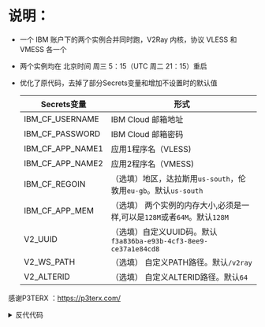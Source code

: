 # 说明：
* 一个 IBM 账户下的两个实例合并同时跑，V2Ray 内核，协议 VLESS 和 VMESS 各一个
* 两个实例均在 北京时间 周三 5：15（UTC 周二 21：15）重启
* 优化了原代码，去掉了部分Secrets变量和增加不设置时的默认值

  | Secrets变量 | 形式 |
  | --------------------- | ----------- |
  | IBM_CF_USERNAME      | IBM Cloud 邮箱地址 |
  | IBM_CF_PASSWORD | IBM Cloud 邮箱密码 |
  | IBM_CF_APP_NAME1 | 应用1程序名（VLESS)|
  | IBM_CF_APP_NAME2 | 应用2程序名（VMESS)|
  | IBM_CF_REGOIN | （选填）地区，达拉斯用`us-south`，伦敦用`eu-gb`。默认`us-south`|
  | IBM_CF_APP_MEM | （选填） 两个实例的内存大小,必须是一样,可以是`128M`或者`64M`。默认`128M` |
  | V2_UUID | （选填）自定义UUID码。默认`f3a836ba-e93b-4cf3-8ee9-ce37a1e84cd8`|
  | V2_WS_PATH |（选填） 自定义PATH路径。默认`/v2ray`|
  | V2_ALTERID |（选填） 自定义ALTERID路径。默认`64`|
   
感谢P3TERX ：https://p3terx.com/


<details>
<summary>反代代码</summary>

```js
addEventListener(
	"fetch",event => {
		let url=new URL(event.request.url);
		url.hostname="应用app名";
		url.pathname ="路径";
		let request=new Request(url,event.request);
		event. respondWith(
			fetch(request)
		)
	}
)
```
</details>

